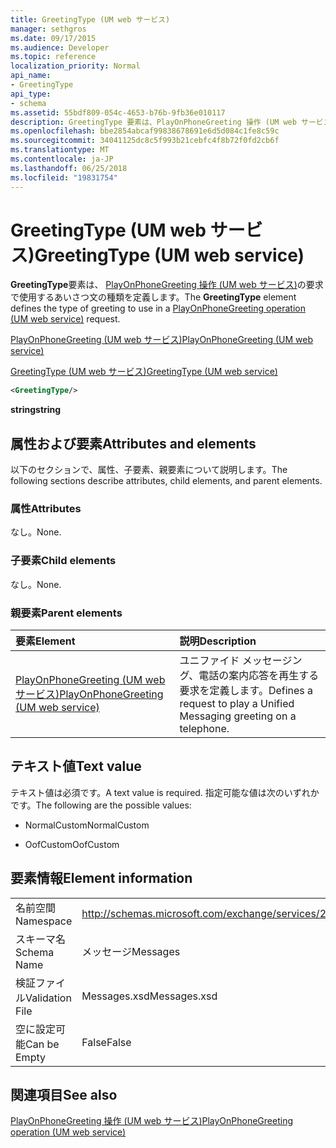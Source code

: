 ```yaml
---
title: GreetingType (UM web サービス)
manager: sethgros
ms.date: 09/17/2015
ms.audience: Developer
ms.topic: reference
localization_priority: Normal
api_name:
- GreetingType
api_type:
- schema
ms.assetid: 55bdf809-054c-4653-b76b-9fb36e010117
description: GreetingType 要素は、PlayOnPhoneGreeting 操作 (UM web サービス) 要求で使用するあいさつ文の種類を定義します。
ms.openlocfilehash: bbe2854abcaf99838678691e6d5d084c1fe8c59c
ms.sourcegitcommit: 34041125dc8c5f993b21cebfc4f8b72f0fd2cb6f
ms.translationtype: MT
ms.contentlocale: ja-JP
ms.lasthandoff: 06/25/2018
ms.locfileid: "19831754"
---
```

# <a name="greetingtype-um-web-service"></a><span data-ttu-id="6d24c-103">GreetingType (UM web サービス)</span><span class="sxs-lookup"><span data-stu-id="6d24c-103">GreetingType (UM web service)</span></span>

<span data-ttu-id="6d24c-104">**GreetingType**要素は、 [PlayOnPhoneGreeting 操作 (UM web サービス)](playonphonegreeting-operation-um-web-service.md)の要求で使用するあいさつ文の種類を定義します。</span><span class="sxs-lookup"><span data-stu-id="6d24c-104">The **GreetingType** element defines the type of greeting to use in a [PlayOnPhoneGreeting operation (UM web service)](playonphonegreeting-operation-um-web-service.md) request.</span></span> 
  
[<span data-ttu-id="6d24c-105">PlayOnPhoneGreeting (UM web サービス)</span><span class="sxs-lookup"><span data-stu-id="6d24c-105">PlayOnPhoneGreeting (UM web service)</span></span>](playonphonegreeting-um-web-service.md)
  
[<span data-ttu-id="6d24c-106">GreetingType (UM web サービス)</span><span class="sxs-lookup"><span data-stu-id="6d24c-106">GreetingType (UM web service)</span></span>](greetingtype-um-web-service.md)
  
```xml
<GreetingType/>
```

 <span data-ttu-id="6d24c-107">**string**</span><span class="sxs-lookup"><span data-stu-id="6d24c-107">**string**</span></span>
## <a name="attributes-and-elements"></a><span data-ttu-id="6d24c-108">属性および要素</span><span class="sxs-lookup"><span data-stu-id="6d24c-108">Attributes and elements</span></span>

<span data-ttu-id="6d24c-109">以下のセクションで、属性、子要素、親要素について説明します。</span><span class="sxs-lookup"><span data-stu-id="6d24c-109">The following sections describe attributes, child elements, and parent elements.</span></span>
  
### <a name="attributes"></a><span data-ttu-id="6d24c-110">属性</span><span class="sxs-lookup"><span data-stu-id="6d24c-110">Attributes</span></span>

<span data-ttu-id="6d24c-111">なし。</span><span class="sxs-lookup"><span data-stu-id="6d24c-111">None.</span></span>
  
### <a name="child-elements"></a><span data-ttu-id="6d24c-112">子要素</span><span class="sxs-lookup"><span data-stu-id="6d24c-112">Child elements</span></span>

<span data-ttu-id="6d24c-113">なし。</span><span class="sxs-lookup"><span data-stu-id="6d24c-113">None.</span></span>
  
### <a name="parent-elements"></a><span data-ttu-id="6d24c-114">親要素</span><span class="sxs-lookup"><span data-stu-id="6d24c-114">Parent elements</span></span>

|<span data-ttu-id="6d24c-115">**要素**</span><span class="sxs-lookup"><span data-stu-id="6d24c-115">**Element**</span></span>|<span data-ttu-id="6d24c-116">**説明**</span><span class="sxs-lookup"><span data-stu-id="6d24c-116">**Description**</span></span>|
|:-----|:-----|
|[<span data-ttu-id="6d24c-117">PlayOnPhoneGreeting (UM web サービス)</span><span class="sxs-lookup"><span data-stu-id="6d24c-117">PlayOnPhoneGreeting (UM web service)</span></span>](playonphonegreeting-um-web-service.md) <br/> |<span data-ttu-id="6d24c-118">ユニファイド メッセージング、電話の案内応答を再生する要求を定義します。</span><span class="sxs-lookup"><span data-stu-id="6d24c-118">Defines a request to play a Unified Messaging greeting on a telephone.</span></span>  <br/> |
   
## <a name="text-value"></a><span data-ttu-id="6d24c-119">テキスト値</span><span class="sxs-lookup"><span data-stu-id="6d24c-119">Text value</span></span>

<span data-ttu-id="6d24c-120">テキスト値は必須です。</span><span class="sxs-lookup"><span data-stu-id="6d24c-120">A text value is required.</span></span> <span data-ttu-id="6d24c-121">指定可能な値は次のいずれかです。</span><span class="sxs-lookup"><span data-stu-id="6d24c-121">The following are the possible values:</span></span>
  
- <span data-ttu-id="6d24c-122">NormalCustom</span><span class="sxs-lookup"><span data-stu-id="6d24c-122">NormalCustom</span></span>
    
- <span data-ttu-id="6d24c-123">OofCustom</span><span class="sxs-lookup"><span data-stu-id="6d24c-123">OofCustom</span></span>
    
## <a name="element-information"></a><span data-ttu-id="6d24c-124">要素情報</span><span class="sxs-lookup"><span data-stu-id="6d24c-124">Element information</span></span>

|||
|:-----|:-----|
|<span data-ttu-id="6d24c-125">名前空間</span><span class="sxs-lookup"><span data-stu-id="6d24c-125">Namespace</span></span>  <br/> |http://schemas.microsoft.com/exchange/services/2006/messages  <br/> |
|<span data-ttu-id="6d24c-126">スキーマ名</span><span class="sxs-lookup"><span data-stu-id="6d24c-126">Schema Name</span></span>  <br/> |<span data-ttu-id="6d24c-127">メッセージ</span><span class="sxs-lookup"><span data-stu-id="6d24c-127">Messages</span></span>  <br/> |
|<span data-ttu-id="6d24c-128">検証ファイル</span><span class="sxs-lookup"><span data-stu-id="6d24c-128">Validation File</span></span>  <br/> |<span data-ttu-id="6d24c-129">Messages.xsd</span><span class="sxs-lookup"><span data-stu-id="6d24c-129">Messages.xsd</span></span>  <br/> |
|<span data-ttu-id="6d24c-130">空に設定可能</span><span class="sxs-lookup"><span data-stu-id="6d24c-130">Can be Empty</span></span>  <br/> |<span data-ttu-id="6d24c-131">False</span><span class="sxs-lookup"><span data-stu-id="6d24c-131">False</span></span>  <br/> |
   
## <a name="see-also"></a><span data-ttu-id="6d24c-132">関連項目</span><span class="sxs-lookup"><span data-stu-id="6d24c-132">See also</span></span>



[<span data-ttu-id="6d24c-133">PlayOnPhoneGreeting 操作 (UM web サービス)</span><span class="sxs-lookup"><span data-stu-id="6d24c-133">PlayOnPhoneGreeting operation (UM web service)</span></span>](playonphonegreeting-operation-um-web-service.md)

